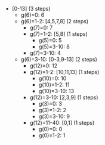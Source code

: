 * [0-13] (3 steps)
  * g(6)=0: 6
  * g(6)=1-2: [4,5,7,8] (2 steps)
    * g(7)=0: 7
    * g(7)=1-2: [5,8] (1 steps)
      * g(5)=0: 5
      * g(5)=3-10: 8
    * g(7)=3-10: 4
  * g(6)=3-10: [0-3,9-13] (2 steps)
    * g(12)=0: 12
    * g(12)=1-2: [10,11,13] (1 steps)
      * g(10)=0: 10
      * g(10)=1-2: 11
      * g(10)=3-10: 13
    * g(12)=3-10: [2,3,9] (1 steps)
      * g(3)=0: 3
      * g(3)=1-2: 2
      * g(3)=3-10: 9
    * g(12)=11-40: [0,1] (1 steps)
      * g(0)=0: 0
      * g(0)=1-2: 1
